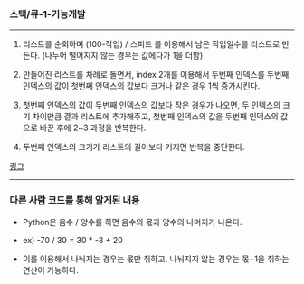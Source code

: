 ### 스택/큐-1-기능개발
___

1. 리스트를 순회하며 (100-작업) / 스피드 를 이용해서 남은 작업일수를 리스트로 만든다. (나누어 떨어지지 않는 경우는 값에다가 1을 더함)

2. 만들어진 리스트를 차례로 돌면서, index 2개를 이용해서 두번째 인덱스를 두번째 인덱스의 값이  첫번째 인덱스의 값보다 크거나 같은 경우 1씩 증가시킨다.

3. 첫번째 인덱스의 값이 두번째 인덱스의 값보다 작은 경우가 나오면, 두 인덱스의 크기 차이만큼 결과 리스트에 추가해주고, 첫번째 인덱스의 값을 두번째 인덱스의 값으로 바꾼 후에 2~3 과정을 반복한다.

4. 두번째 인덱스의 크기가 리스트의 길이보다 커지면 반복을 중단한다.

[링크](https://programmers.co.kr/learn/courses/30/lessons/42586)
___

### 다른 사람 코드를 통해 알게된 내용

- Python은 음수 / 양수를 하면 음수의 몫과 양수의 나머지가 나온다.

- ex) -70 / 30 = 30 * -3 + 20

- 이를 이용해서 나눠지는 경우는 몫만 취하고, 나눠지지 않는 경우는 몫+1을 취하는 연산이 가능하다.